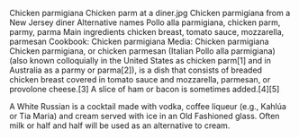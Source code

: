 
Chicken parmigiana
Chicken parm at a diner.jpg
Chicken parmigiana from a New Jersey diner
Alternative names	Pollo alla parmigiana, chicken parm, parmy, parma
Main ingredients	chicken breast, tomato sauce, mozzarella, parmesan
 Cookbook: Chicken parmigiana
   Media: Chicken parmigiana
Chicken parmigiana, or chicken parmesan (Italian Pollo alla parmigiana) (also known colloquially in the United States as chicken parm[1] and in Australia as a parmy or parma[2]), is a dish that consists of breaded chicken breast covered in tomato sauce and mozzarella, parmesan, or provolone cheese.[3] A slice of ham or bacon is sometimes added.[4][5] 


A White Russian is a cocktail made with vodka, coffee liqueur (e.g., Kahlúa or Tia Maria) and cream served with ice in an Old Fashioned glass. Often milk or half and half will be used as an alternative to cream.
